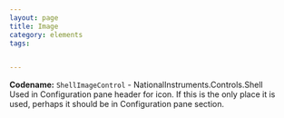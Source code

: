 ```yaml
---
layout: page
title: Image
category: elements
tags:


---
```


**Codename:** `ShellImageControl` - NationalInstruments.Controls.Shell  
Used in Configuration pane header for icon. If this is the only place it is used, perhaps it should be in Configuration pane section.
